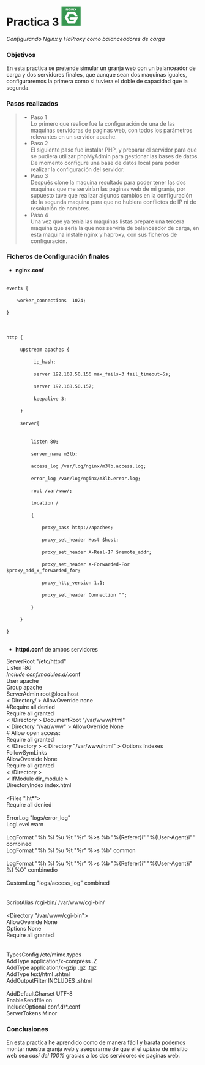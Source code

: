 Practica 3 <img src="nginx.jpg" alt="Logotipo" width="50px" height="50px">
==========
*Configurando Nginx y HaProxy como balanceadores de carga*

### Objetivos
En esta practica se pretende simular un granja web con un balanceador de carga y dos servidores finales, que aunque sean dos maquinas iguales, configuraremos la primera como si tuviera el doble de capacidad que la segunda.

### Pasos realizados
> * Paso 1 <br />
> Lo primero que realice fue la configuración de una de las maquinas servidoras de paginas web, con todos los parámetros relevantes en un servidor apache. <br />
> * Paso 2 <br />
> El siguiente paso fue instalar PHP, y preparar el servidor para que se pudiera utilizar phpMyAdmin para gestionar las bases de datos. De momento configure una base de datos local para poder realizar la configuración del servidor. <br />
> * Paso 3 <br />
> Después clone la maquina resultado para poder tener las dos maquinas que me servirían las paginas web de mi granja, por supuesto tuve que realizar algunos cambios en la configuración de la segunda maquina para que no hubiera conflictos de IP ni de resolución de nombres. <br />
> * Paso 4 <br />
> Una vez que ya tenia las maquinas listas prepare una tercera maquina que sería la que nos serviría de balanceador de carga, en esta maquina instalé nginx y haproxy, con sus ficheros de configuración. <br />

### Ficheros de Configuración finales

* **nginx.conf**
<pre><code>
events { <br />
    worker_connections  1024; <br />
}<br />
<br />
http {<br />
     upstream apaches {<br />
          ip_hash;<br />
          server 192.168.50.156 max_fails=3 fail_timeout=5s;<br />
          server 192.168.50.157;<br />
          keepalive 3;<br />
     }<br />
     server{<br /><br />
         listen 80;<br />
         server_name m3lb;<br />
         access_log /var/log/nginx/m3lb.access.log;<br />
         error_log /var/log/nginx/m3lb.error.log;<br />
         root /var/www/;<br />
         location /<br />
         {<br />
             proxy_pass http://apaches;<br />
             proxy_set_header Host $host;<br />
             proxy_set_header X-Real-IP $remote_addr;<br />
             proxy_set_header X-Forwarded-For $proxy_add_x_forwarded_for;<br />
             proxy_http_version 1.1;<br />
             proxy_set_header Connection "";<br />
         }<br />
     }<br />
}<br />
</code></pre>

* **httpd.conf** de ambos servidores

ServerRoot "/etc/httpd"<br />
Listen *:80<br />
Include conf.modules.d/*.conf<br />
User apache<br />
Group apache<br />
ServerAdmin root@localhost<br />
< Directory/ >
    AllowOverride none<br />
    \#Require all denied<br />
    Require all granted<br />
< /Directory >
DocumentRoot "/var/www/html"<br />
< Directory "/var/www" >
    AllowOverride None<br />
    # Allow open access:<br />
    Require all granted<br />
< /Directory >
< Directory "/var/www/html" >
    Options Indexes FollowSymLinks<br />
    AllowOverride None<br />
    Require all granted<br />
< /Directory ><br />
< IfModule dir_module ><br />
    DirectoryIndex index.html<br />
</IfModule><br />
<Files ".ht*"><br />
    Require all denied<br />
</Files><br />
ErrorLog "logs/error_log"<br />
LogLevel warn<br />
<IfModule log_config_module><br />
    LogFormat "%h %l %u %t \"%r\" %>s %b \"%{Referer}i\" \"%{User-Agent}i\"" combined<br />
    LogFormat "%h %l %u %t \"%r\" %>s %b" common<br />
    <IfModule logio_module><br />
      LogFormat "%h %l %u %t \"%r\" %>s %b \"%{Referer}i\" \"%{User-Agent}i\" %I %O" combinedio<br />
    </IfModule><br />
    CustomLog "logs/access_log" combined<br />
</IfModule><br />
<IfModule alias_module><br />
    ScriptAlias /cgi-bin/ /var/www/cgi-bin/<br />
</IfModule><br />
<Directory "/var/www/cgi-bin"><br />
    AllowOverride None<br />
    Options None<br />
    Require all granted<br />
</Directory><br />
<IfModule mime_module><br />
    TypesConfig /etc/mime.types<br />
    AddType application/x-compress .Z<br />
    AddType application/x-gzip .gz .tgz<br />
    AddType text/html .shtml<br />
    AddOutputFilter INCLUDES .shtml<br />
</IfModule><br />
AddDefaultCharset UTF-8<br />
EnableSendfile on<br />
IncludeOptional conf.d/*.conf<br />
ServerTokens Minor<br />
</code></pre>

### Conclusiones
En esta practica he aprendido como de manera fácil y barata podemos montar nuestra granja web y asegurarme de que el el *uptime* de mi sitio web sea *casi del 100%* gracias a los dos servidores de paginas web.